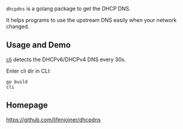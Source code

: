 `dhcpdns` is a golang package to get the DHCP DNS.

It helps programs to use the upstream DNS easily when your network changed.

## Usage and Demo

[cli](./cli) detects the DHCPv6/DHCPv4 DNS every 30s.

Enter cli dir in CLI:
```
go build
cli
```

## Homepage

https://github.com/lifenjoiner/dhcpdns
